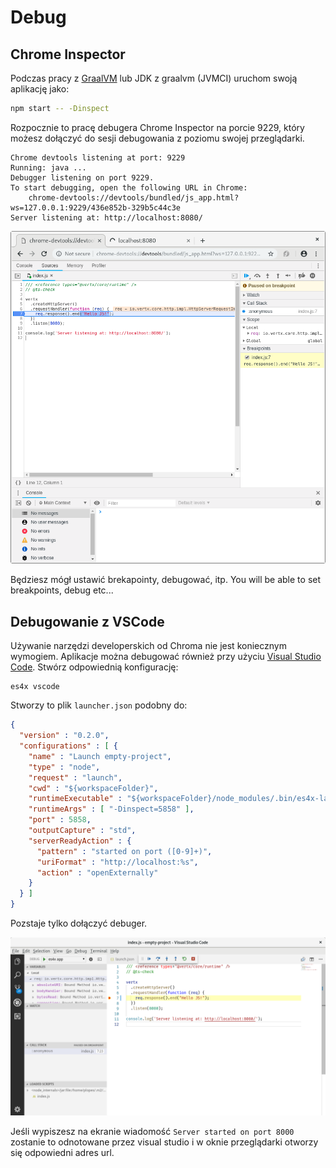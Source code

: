 # Debug

## Chrome Inspector

Podczas pracy z [GraalVM](https://graalvm.org) lub JDK z graalvm (JVMCI) uruchom swoją aplikację jako:

```sh
npm start -- -Dinspect
```

Rozpocznie to pracę debugera Chrome Inspector na porcie 9229, który możesz dołączyć do sesji debugowania z poziomu
swojej przeglądarki.

```
Chrome devtools listening at port: 9229
Running: java ...
Debugger listening on port 9229.
To start debugging, open the following URL in Chrome:
    chrome-devtools://devtools/bundled/js_app.html?ws=127.0.0.1:9229/436e852b-329b5c44c3e
Server listening at: http://localhost:8080/
```

![chrome-inspector](./res/debug.png)

Będziesz mógł ustawić brekapointy, debugować, itp.
You will be able to set breakpoints, debug etc...

## Debugowanie z VSCode

Używanie narzędzi developerskich od Chroma nie jest koniecznym wymogiem. Aplikacje można debugować również przy użyciu
[Visual Studio Code](https://code.visualstudio.com). Stwórz odpowiednią konfigurację:


```
es4x vscode
```

Stworzy to plik `launcher.json` podobny do:

```json
{
  "version" : "0.2.0",
  "configurations" : [ {
    "name" : "Launch empty-project",
    "type" : "node",
    "request" : "launch",
    "cwd" : "${workspaceFolder}",
    "runtimeExecutable" : "${workspaceFolder}/node_modules/.bin/es4x-launcher",
    "runtimeArgs" : [ "-Dinspect=5858" ],
    "port" : 5858,
    "outputCapture" : "std",
    "serverReadyAction" : {
      "pattern" : "started on port ([0-9]+)",
      "uriFormat" : "http://localhost:%s",
      "action" : "openExternally"
    }
  } ]
}
```

Pozstaje tylko dołączyć debuger.

![vscode-chrome-inspector](./res/vscode-debug.png)

Jeśli wypiszesz na ekranie wiadomość `Server started on port 8000` zostanie to odnotowane przez visual studio i w oknie
przeglądarki otworzy się odpowiedni adres url.
